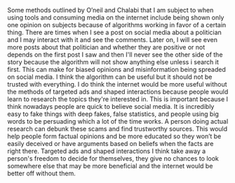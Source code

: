 Some methods outlined by O’neil and Chalabi that I am subject to when using tools and consuming media on the internet include being shown only one opinion on subjects because of algorithms working in favor of a certain thing. There are times when I see a post on social media about a politician and I may interact with it and see the comments. Later on, I will see even more posts about that politician and whether they are positive or not depends on the first post I saw and then I'll never see the other side of the story because the algorithm will not show anything else unless i search it first. This can make for biased opinions and misinformation being spreaded on social media. I think the algorithm can be useful but it should not be trusted with everything.
  I do think the internet would be more useful without the methods of targeted ads and shaped interactions because people would learn to research the topics they're interested in. This is important because I think nowadays people are quick to believe social media. It is incredibly easy to fake things with deep fakes, false statistics, and people using big words to be persuading which a lot of the time works. A person doing actual research can debunk these scams and find trustworthy sources. This would help people form factual opinions and be more educated so they won’t be easily deceived or have arguments based on beliefs when the facts are right there. Targeted ads and shaped interactions I think take away a person's freedom to decide for themselves, they give no chances to look somewhere else that may be more beneficial and the internet would be better off without them.
